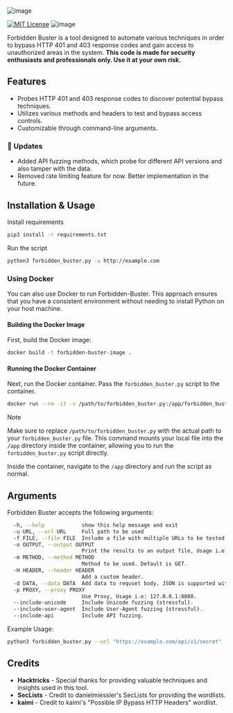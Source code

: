 ![image](https://github.com/Sn1r/Forbidden-Buster/assets/71400526/d2f8ea28-f650-442f-9a89-115fee0e97ac)

[![MIT License](https://img.shields.io/badge/License-MIT-green.svg)](https://choosealicense.com/licenses/mit/) ![image](https://github.com/Sn1r/Forbidden-Buster/assets/71400526/b1f3cdd6-3d00-4bbb-94c1-38a9204add71)


Forbidden Buster is a tool designed to automate various techniques in order to bypass HTTP 401 and 403 response codes and gain access to unauthorized areas in the system. **This code is made for security enthusiasts and professionals only. Use it at your own risk.**

## Features

- Probes HTTP 401 and 403 response codes to discover potential bypass techniques.
- Utilizes various methods and headers to test and bypass access controls.
- Customizable through command-line arguments.

### 🚀 Updates
- Added API fuzzing methods, which probe for different API versions and also tamper with the data.
- Removed rate limiting feature for now. Better implementation in the future.
  
## Installation & Usage
Install requirements

```bash
pip3 install -r requirements.txt
```

Run the script

```bash
python3 forbidden_buster.py -u http://example.com
```

### Using Docker
You can also use Docker to run Forbidden-Buster. This approach ensures that you have a consistent environment without needing to install Python on your host machine.

#### Building the Docker Image
First, build the Docker image:

```bash
docker build -t forbidden-buster-image .
```

#### Running the Docker Container
Next, run the Docker container. Pass the `forbidden_buster.py` script to the container.

```bash
docker run --rm -it -v /path/to/forbidden_buster.py:/app/forbidden_buster.py forbidden-buster-image /bin/bash
```

> [!NOTE]  
> Make sure to replace `/path/to/forbidden_buster.py` with the actual path to your `forbidden_buster.py` file. This command mounts your local file into the `/app` directory inside the container, allowing you to run the `forbidden_buster.py` script directly.



Inside the container, navigate to the `/app` directory and run the script as normal.

## Arguments
Forbidden Buster accepts the following arguments:

```bash
  -h, --help            show this help message and exit
  -u URL, --url URL     Full path to be used
  -f FILE, --file FILE  Include a file with multiple URLs to be tested.
  -o OUTPUT, --output OUTPUT
                        Print the results to an output file, Usage i.e: output.txt.
  -m METHOD, --method METHOD
                        Method to be used. Default is GET.
  -H HEADER, --header HEADER
                        Add a custom header.
  -d DATA, --data DATA  Add data to requset body. JSON is supported with escaping.
  -p PROXY, --proxy PROXY
                        Use Proxy, Usage i.e: 127.0.0.1:8080.
  --include-unicode     Include Unicode fuzzing (stressful).
  --include-user-agent  Include User-Agent fuzzing (stressful).
  --include-api         Include API fuzzing.
```

Example Usage:
```bash
python3 forbidden_buster.py --url "https://example.com/api/v1/secret" --method POST --header "Authorization: Bearer XXX" --data '{\"key\":\"value\"}' --proxy "http://proxy.example.com" --include-api --include-unicode
```

## Credits
- **Hacktricks** - Special thanks for providing valuable techniques and insights used in this tool.
- **SecLists** - Credit to danielmiessler's SecLists for providing the wordlists.
- **kaimi** - Credit to kaimi's "Possible IP Bypass HTTP Headers" wordlist.

